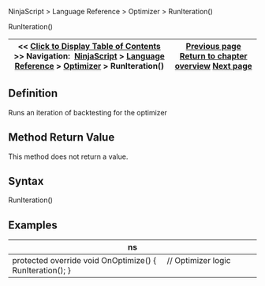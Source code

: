 ﻿
NinjaScript \> Language Reference \> Optimizer \> RunIteration()

RunIteration()

| \<\< [Click to Display Table of Contents](runiteration.md) \>\> **Navigation:**     [NinjaScript](ninjascript.md) \> [Language Reference](language_reference_wip.md) \> [Optimizer](optimizer.md) \> RunIteration() | [Previous page](optimizationparameters.md) [Return to chapter overview](optimizer.md) [Next page](supportsmultiobjectiveoptimiza.md) |
| --- | --- |
## Definition
Runs an iteration of backtesting for the optimizer
 
## Method Return Value
This method does not return a value.
## 
## Syntax
RunIteration()

## 
## Examples

| ns |
| --- |
| protected override void OnOptimize() {      // Optimizer logic      RunIteration(); } |
